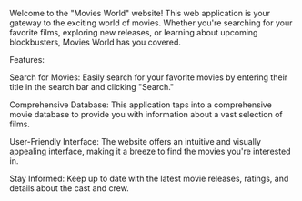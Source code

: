 Welcome to the "Movies World" website! This web application is your gateway to the exciting world of movies. Whether you're searching for your favorite films, exploring new releases, or learning about upcoming blockbusters, Movies World has you covered.

Features:

Search for Movies: Easily search for your favorite movies by entering their title in the search bar and clicking "Search."

Comprehensive Database: This application taps into a comprehensive movie database to provide you with information about a vast selection of films.

User-Friendly Interface: The website offers an intuitive and visually appealing interface, making it a breeze to find the movies you're interested in.

Stay Informed: Keep up to date with the latest movie releases, ratings, and details about the cast and crew.
